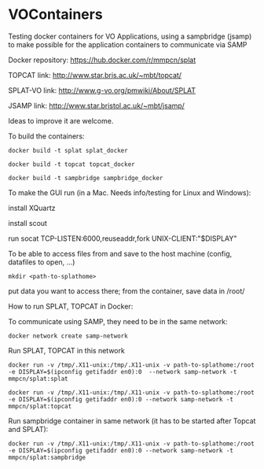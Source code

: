 # VOContainers

Testing docker containers for VO Applications, 
using a sampbridge (jsamp) to make possible for the application containers to
communicate via SAMP

Docker repository: https://hub.docker.com/r/mmpcn/splat

TOPCAT link: http://www.star.bris.ac.uk/~mbt/topcat/

SPLAT-VO link: http://www.g-vo.org/pmwiki/About/SPLAT

JSAMP link: http://www.star.bristol.ac.uk/~mbt/jsamp/

Ideas to improve it are welcome.

To build the containers:

	docker build -t splat splat_docker

	docker build -t topcat topcat_docker

	docker build -t sampbridge sampbridge_docker

To make the GUI run (in a Mac. Needs info/testing for Linux and Windows):

install XQuartz

install scout

run socat TCP-LISTEN:6000,reuseaddr,fork UNIX-CLIENT:"$DISPLAY"


To be able to access files from and save to the host machine (config, datafiles to open, ...)

	mkdir <path-to-splathome>

put data you want to access there; from the container, save data in /root/

How to run SPLAT, TOPCAT in Docker:

 To communicate using SAMP, they need to be in the same network:

	docker network create samp-network

Run SPLAT, TOPCAT in this network

	docker run -v /tmp/.X11-unix:/tmp/.X11-unix -v path-to-splathome:/root -e DISPLAY=$(ipconfig getifaddr en0):0  --network samp-network -t mmpcn/splat:splat

	docker run -v /tmp/.X11-unix:/tmp/.X11-unix -v path-to-splathome:/root -e DISPLAY=$(ipconfig getifaddr en0):0 --network samp-network -t mmpcn/splat:topcat

 Run sampbridge container in same network (it has to be started after Topcat and SPLAT):

	docker run -v /tmp/.X11-unix:/tmp/.X11-unix -v path-to-splathome:/root -e DISPLAY=$(ipconfig getifaddr en0):0 --network samp-network -t mmpcn/splat:sampbridge
